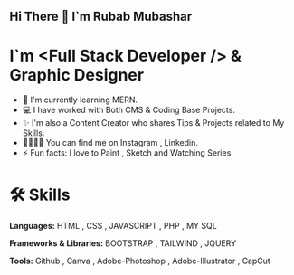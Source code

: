<h2>Hi There 👋 I`m Rubab Mubashar </h2>
<h1>I`m  &lt;Full Stack Developer /&gt; & Graphic Designer</h1>
<ul>
  <li>🌱 I'm currently learning MERN.</li>
  <li>💻 I have worked with Both CMS & Coding Base Projects.</li>  
  <li>✨ I'm also a Content Creator who shares Tips & Projects related to My Skills.</li>
  <li>🫱🏻‍🫲🏻 You can find me on Instagram , Linkedin.</li>
  <li>⚡ Fun facts: I love to Paint , Sketch and Watching Series.</li>
</ul>
<h1>🛠️ Skills</h1>
<p><b>Languages:</b> HTML , CSS , JAVASCRIPT , PHP , MY SQL </p>
<p><b>Frameworks & Libraries:</b> BOOTSTRAP , TAILWIND , JQUERY </p>
<p><b>Tools:</b> Github , Canva , Adobe-Photoshop , Adobe-Illustrator , CapCut </p>


